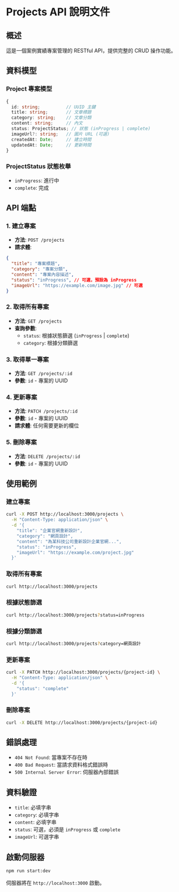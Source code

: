 # Projects API 說明文件

## 概述
這是一個案例實績專案管理的 RESTful API，提供完整的 CRUD 操作功能。

## 資料模型

### Project 專案模型
```typescript
{
  id: string;          // UUID 主鍵
  title: string;       // 文章標題
  category: string;    // 文章分類
  content: string;     // 內文
  status: ProjectStatus; // 狀態 (inProgress | complete)
  imageUrl?: string;   // 圖片 URL (可選)
  createdAt: Date;     // 建立時間
  updatedAt: Date;     // 更新時間
}
```

### ProjectStatus 狀態枚舉
- `inProgress`: 進行中
- `complete`: 完成

## API 端點

### 1. 建立專案
- **方法**: `POST /projects`
- **請求體**:
```json
{
  "title": "專案標題",
  "category": "專案分類",
  "content": "專案內容描述",
  "status": "inProgress", // 可選，預設為 inProgress
  "imageUrl": "https://example.com/image.jpg" // 可選
}
```

### 2. 取得所有專案
- **方法**: `GET /projects`
- **查詢參數**:
  - `status`: 根據狀態篩選 (`inProgress` | `complete`)
  - `category`: 根據分類篩選

### 3. 取得單一專案
- **方法**: `GET /projects/:id`
- **參數**: `id` - 專案的 UUID

### 4. 更新專案
- **方法**: `PATCH /projects/:id`
- **參數**: `id` - 專案的 UUID
- **請求體**: 任何需要更新的欄位

### 5. 刪除專案
- **方法**: `DELETE /projects/:id`
- **參數**: `id` - 專案的 UUID

## 使用範例

### 建立專案
```bash
curl -X POST http://localhost:3000/projects \
  -H "Content-Type: application/json" \
  -d '{
    "title": "企業官網重新設計",
    "category": "網頁設計",
    "content": "為某科技公司重新設計企業官網...",
    "status": "inProgress",
    "imageUrl": "https://example.com/project.jpg"
  }'
```

### 取得所有專案
```bash
curl http://localhost:3000/projects
```

### 根據狀態篩選
```bash
curl http://localhost:3000/projects?status=inProgress
```

### 根據分類篩選
```bash
curl http://localhost:3000/projects?category=網頁設計
```

### 更新專案
```bash
curl -X PATCH http://localhost:3000/projects/{project-id} \
  -H "Content-Type: application/json" \
  -d '{
    "status": "complete"
  }'
```

### 刪除專案
```bash
curl -X DELETE http://localhost:3000/projects/{project-id}
```

## 錯誤處理
- `404 Not Found`: 當專案不存在時
- `400 Bad Request`: 當請求資料格式錯誤時
- `500 Internal Server Error`: 伺服器內部錯誤

## 資料驗證
- `title`: 必填字串
- `category`: 必填字串
- `content`: 必填字串
- `status`: 可選，必須是 `inProgress` 或 `complete`
- `imageUrl`: 可選字串

## 啟動伺服器
```bash
npm run start:dev
```

伺服器將在 `http://localhost:3000` 啟動。 